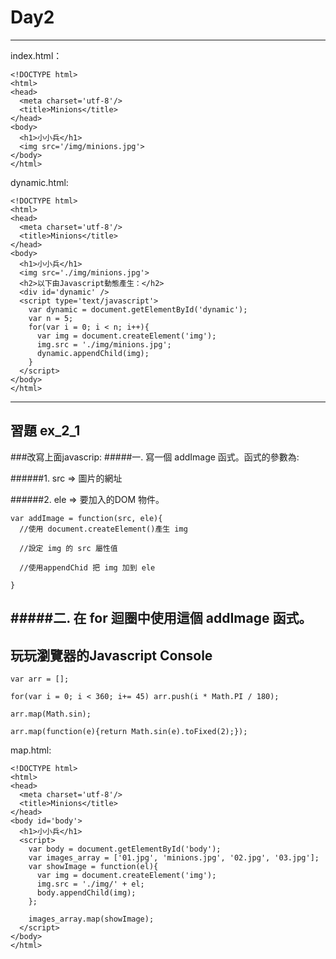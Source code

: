 # Day2
------

index.html：
```
<!DOCTYPE html>
<html>
<head>
  <meta charset='utf-8'/>
  <title>Minions</title>
</head>
<body>
  <h1>小小兵</h1>
  <img src='/img/minions.jpg'>
</body>
</html>
```
dynamic.html:
```
<!DOCTYPE html>
<html>
<head>
  <meta charset='utf-8'/>
  <title>Minions</title>
</head>
<body>
  <h1>小小兵</h1>
  <img src='./img/minions.jpg'>
  <h2>以下由Javascript動態產生：</h2>
  <div id='dynamic' />
  <script type='text/javascript'>
    var dynamic = document.getElementById('dynamic');
    var n = 5;
    for(var i = 0; i < n; i++){
      var img = document.createElement('img');
      img.src = './img/minions.jpg';
      dynamic.appendChild(img);
    }
  </script>
</body>
</html>
```
------
習題 ex_2_1
------
###改寫上面javascrip:
#####一. 寫一個 addImage 函式。函式的參數為:

######1. src => 圖片的網址

######2. ele => 要加入的DOM 物件。
```
var addImage = function(src, ele){
  //使用 document.createElement()產生 img

  //設定 img 的 src 屬性值

  //使用appendChid 把 img 加到 ele

}
```
#####二. 在 for 迴圈中使用這個 addImage 函式。
------
## 玩玩瀏覽器的Javascript Console
```
var arr = [];

for(var i = 0; i < 360; i+= 45) arr.push(i * Math.PI / 180);

arr.map(Math.sin);

arr.map(function(e){return Math.sin(e).toFixed(2);});

```

map.html:
```
<!DOCTYPE html>
<html>
<head>
  <meta charset='utf-8'/>
  <title>Minions</title>
</head>
<body id='body'>
  <h1>小小兵</h1>
  <script>
    var body = document.getElementById('body');
    var images_array = ['01.jpg', 'minions.jpg', '02.jpg', '03.jpg'];
    var showImage = function(el){
      var img = document.createElement('img');
      img.src = './img/' + el;
      body.appendChild(img);
    };

    images_array.map(showImage);
  </script>
</body>
</html>
```

